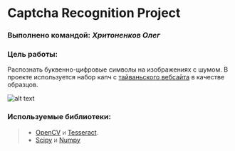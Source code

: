 # Captcha Recognition Project

### Выполнено командой: *Хритоненков Олег*

### Цель работы:

Распознать буквенно-цифровые символы на изображениях с шумом. В проекте используется набор капч с [тайваньского вебсайта](http://bsr.twse.com.tw/bshtm/) в качестве образцов.   

![alt text](https://pp.userapi.com/c636925/v636925593/21a05/UKsoDsVBVKk.jpg)

### Используемые библиотеки: 
>- [OpenCV](http://opencv.org/) и [Tesseract](https://github.com/tesseract-ocr/tesseract).
>- [Scipy](https://www.scipy.org/) и [Numpy](http://www.numpy.org/)
